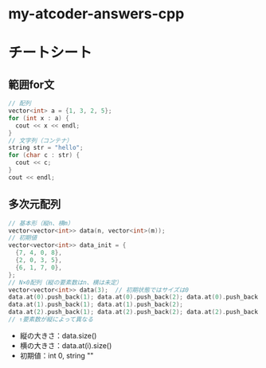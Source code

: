 # my-atcoder-answers-cpp

# チートシート

## 範囲for文
```c++
// 配列
vector<int> a = {1, 3, 2, 5};
for (int x : a) {
  cout << x << endl;
}
// 文字列（コンテナ）
string str = "hello";
for (char c : str) {
  cout << c;
}
cout << endl;
```

## 多次元配列
```c++
// 基本形（縦n、横m）
vector<vector<int>> data(n, vector<int>(m));
// 初期値
vector<vector<int>> data_init = {
  {7, 4, 0, 8},
  {2, 0, 3, 5},
  {6, 1, 7, 0},
};
// N×0配列（縦の要素数はn、横は未定）
vector<vector<int>> data(3);  // 初期状態ではサイズは0
data.at(0).push_back(1); data.at(0).push_back(2); data.at(0).push_back(3);
data.at(1).push_back(1); data.at(1).push_back(2);
data.at(2).push_back(1); data.at(2).push_back(2); data.at(2).push_back(1); data.at(2).push_back(2);
// ↑要素数が縦によって異なる

```
* 縦の大きさ：data.size()
* 横の大きさ：data.at(i).size()
* 初期値：int 0, string ""


